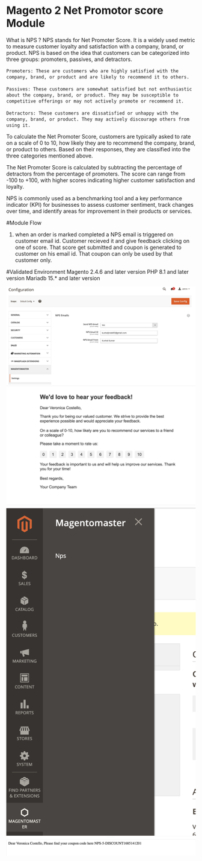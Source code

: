# Magento 2 Net Promotor score Module

What is NPS ?
NPS stands for Net Promoter Score. It is a widely used metric to measure customer loyalty and satisfaction with a company, brand, or product. NPS is based on the idea that customers can be categorized into three groups: promoters, passives, and detractors.

    Promoters: These are customers who are highly satisfied with the company, brand, or product and are likely to recommend it to others.

    Passives: These customers are somewhat satisfied but not enthusiastic about the company, brand, or product. They may be susceptible to competitive offerings or may not actively promote or recommend it.

    Detractors: These customers are dissatisfied or unhappy with the company, brand, or product. They may actively discourage others from using it.

To calculate the Net Promoter Score, customers are typically asked to rate on a scale of 0 to 10, how likely they are to recommend the company, brand, or product to others. Based on their responses, they are classified into the three categories mentioned above.

The Net Promoter Score is calculated by subtracting the percentage of detractors from the percentage of promoters. The score can range from -100 to +100, with higher scores indicating higher customer satisfaction and loyalty.

NPS is commonly used as a benchmarking tool and a key performance indicator (KPI) for businesses to assess customer sentiment, track changes over time, and identify areas for improvement in their products or services.

#Module Flow
1. when an order is marked completed a NPS email is triggered on customer email id. Customer recieved it and give feedback clicking on one of score. That score get submitted and coupon is generated to customer on his email id. That coupon can only be used by that customer only.

#Validated Environment
Magento 2.4.6 and later version
PHP 8.1 and later version
Mariadb 15.* and later version

![image](https://raw.githubusercontent.com/kushaljindal92/nps/main/screenshot/Screenshot%202023-05-26%20at%207.12.45%20PM.png)
![image](https://raw.githubusercontent.com/kushaljindal92/nps/main/screenshot/Screenshot%202023-05-26%20at%207.11.18%20PM.png)
![image](https://raw.githubusercontent.com/kushaljindal92/nps/main/screenshot/Screenshot%202023-05-26%20at%207.12.04%20PM.png)
![image](https://raw.githubusercontent.com/kushaljindal92/nps/main/screenshot/Screenshot%202023-05-26%20at%207.11.35%20PM.png)
